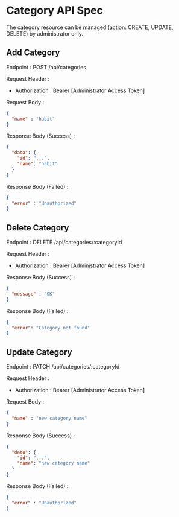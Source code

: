 # Category API Spec
The category resource can be managed (action: CREATE, UPDATE, DELETE) by administrator only.
## Add Category

Endpoint : POST /api/categories

Request Header :
- Authorization : Bearer [Administrator Access Token]

Request Body :

```json
{
  "name" : "habit"
}
```

Response Body (Success) :

```json
{
  "data": {
    "id": "...",
    "name": "habit"
  }
}
```

Response Body (Failed) :

```json
{
  "error" : "Unauthorized"
}
```

## Delete Category

Endpoint : DELETE /api/categories/:categoryId

Request Header :
- Authorization : Bearer [Administrator Access Token]


Response Body (Success) :

```json
{
  "message" : "OK"
}
```

Response Body (Failed) :

```json
{
  "error": "Category not found"
}
```

## Update Category

Endpoint : PATCH /api/categories/:categoryId

Request Header :
- Authorization : Bearer [Administrator Access Token]

Request Body :

```json
{
  "name" : "new category name"
}
```

Response Body (Success) :

```json
{
  "data": {
    "id": "...",
    "name": "new category name"
  }
}
```

Response Body (Failed) :

```json
{
  "error" : "Unauthorized"
}
```